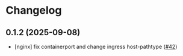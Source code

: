 # Changelog

## 0.1.2 (2025-09-08)

* [nginx] fix containerport and change ingress host-pathtype ([#42](https://github.com/CloudPirates-io/helm-charts/pull/42))
